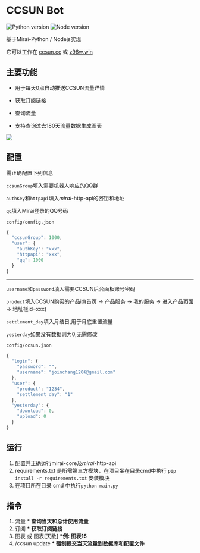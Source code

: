 # CCSUN Bot

![Python version](https://img.shields.io/badge/Python-3.8.5-blue)
![Node version](https://img.shields.io/badge/Nodejs-14.15.1-brightgreen)

基于Mirai-Python / Nodejs实现

它可以工作在 [ccsun.cc](https://ccsun.cc) 或 [z96w.win](https://z96w.win)

## 主要功能

* 用于每天0点自动推送CCSUN流量详情
* 获取订阅链接

* 查询流量

* 支持查询过去180天流量数据生成图表

![](https://tu.yaohuo.me/imgs/2020/12/b123f596fe8b18e6.jpg)

## 配置

需正确配置下列信息

``ccsunGroup``填入需要机器人响应的QQ群

``authKey``和``httpapi``填入*mirai*-http-api的密钥和地址

``qq``填入Mirai登录的QQ号码

`config/config.json`

```JavaScript
{
  "ccsunGroup": 1000, 
  "user": {
    "authKey": "xxx",
    "httpapi": "xxx",
    "qq": 1000
  }
}
```

***

``username``和``password``填入需要CCSUN后台面板账号密码

``product``填入CCSUN购买的产品id(首页 -> 产品服务 -> 我的服务 -> 进入产品页面 -> 地址栏id=xxx)

``settlement_day``填入月结日,用于月底重置流量

``yesterday``如果没有数据则为0,无需修改

`config/ccsun.json`

```JavaScript
{
  "login": {
    "password": "",
    "username": "joinchang1206@gmail.com"
  },
  "user": {
    "product": "1234",
    "settlement_day": "1"
  },
  "yesterday": {
    "download": 0,
    "upload": 0
  }
}
```

## 运行

1. 配置并正确运行mirai-core及*mirai*-http-api
2. requirements.txt 是所需第三方模块，在项目坐在目录cmd中执行 `pip install -r requirements.txt` 安装模块  
3. 在项目所在目录 cmd 中执行``python main.py ``

## 指令

1. 流量  **\* 查询当天和总计使用流量**
2. 订阅  **\* 获取订阅链接**
3. 图表 或 图表[天数]  **\*例: 图表15**
4. /ccsun update  **\* 强制提交当天流量到数据库和配置文件**
